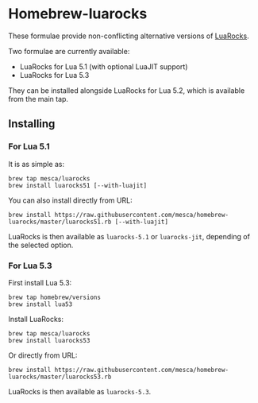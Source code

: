 # Homebrew-luarocks

These formulae provide non-conflicting alternative versions of [LuaRocks](https://rocks.moonscript.org).

Two formulae are currently available:

- LuaRocks for Lua 5.1 (with optional LuaJIT support)
- LuaRocks for Lua 5.3

They can be installed alongside LuaRocks for Lua 5.2, which is available from the main tap.

## Installing

### For Lua 5.1

It is as simple as:
```
brew tap mesca/luarocks
brew install luarocks51 [--with-luajit]
```

You can also install directly from URL:
```
brew install https://raw.githubusercontent.com/mesca/homebrew-luarocks/master/luarocks51.rb [--with-luajit]
```

LuaRocks is then available as `luarocks-5.1` or `luarocks-jit`, depending of the selected option.

### For Lua 5.3

First install Lua 5.3:
```
brew tap homebrew/versions
brew install lua53
```

Install LuaRocks:
```
brew tap mesca/luarocks
brew install luarocks53
```

Or directly from URL:
```
brew install https://raw.githubusercontent.com/mesca/homebrew-luarocks/master/luarocks53.rb
```

LuaRocks is then available as `luarocks-5.3`.
